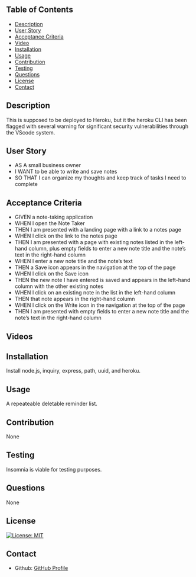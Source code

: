   ## Table of Contents


  - [Description](#description)
  - [User Story](#user_story)
  - [Acceptance Criteria](#acceptance_criteria)
  - [Video](#video)
  - [Installation](#installation)
  - [Usage](#usage)
  - [Contribution](#contribution)
  - [Testing](#testing)
  - [Questions](#questions)
  - [License](#license)
  - [Contact](#contact)


## Description
 This is supposed to be deployed to Heroku, but it the heroku CLI has been flagged with several warning for significant security vulnerabilities through the VScode system.  

## User Story
 - AS A small business owner
 - I WANT to be able to write and save notes
 - SO THAT I can organize my thoughts and keep track of tasks I need to complete


## Acceptance Criteria

 - GIVEN a note-taking application
 - WHEN I open the Note Taker
 - THEN I am presented with a landing page with a link to a notes page
 - WHEN I click on the link to the notes page
 - THEN I am presented with a page with existing notes listed in the left-hand column, plus empty fields to enter a new note title and the note’s text in the right-hand column
 - WHEN I enter a new note title and the note’s text
 - THEN a Save icon appears in the navigation at the top of the page
 - WHEN I click on the Save icon
 - THEN the new note I have entered is saved and appears in the left-hand column with the other existing notes
 - WHEN I click on an existing note in the list in the left-hand column
 - THEN that note appears in the right-hand column
 - WHEN I click on the Write icon in the navigation at the top of the page
 - THEN I am presented with empty fields to enter a new note title and the note’s text in the right-hand column

## Videos


## Installation
Install node.js, inquiry, express, path, uuid, and heroku. 

## Usage
A repeateable deletable reminder list. 

## Contribution
None

## Testing
Insomnia is viable for testing purposes.  

## Questions
None

## License 
[![License: MIT](https://img.shields.io/badge/License-MIT-yellow.svg)](https://opensource.org/licenses/MIT)

## Contact 

* Github: [GitHub Profile](https://github.com/z9tails)

 

